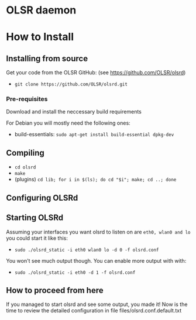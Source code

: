 # OLSR daemon

# How to Install

## Installing from source

Get your code from the OLSR GitHub:
(see https://github.com/OLSR/olsrd)

 * ``git clone https://github.com/OLSR/olsrd.git``

### Pre-requisites

Download and install the neccessary build requirements

For Debian you will mostly need the following ones:
  * build-essentials: ``sudo apt-get install build-essential dpkg-dev``

## Compiling

  * ``cd olsrd``
  * ``make``
  * (plugins) ``cd lib; for i in $(ls); do cd "$i"; make; cd ..; done``

## Configuring OLSRd

## Starting OLSRd

Assuming your interfaces you want olsrd to listen on are ``eth0, wlan0 and lo`` you could start it like this:

  * ``sudo ./olsrd_static -i eth0 wlan0 lo -d 0 -f olsrd.conf``

You won't see much output though. You can enable more output with with:

  * ``sudo ./olsrd_static -i eth0 -d 1 -f olsrd.conf``

## How to proceed from here

If you managed to start olsrd and see some output, you made it!
Now is the time to review the detailed configuration in file files/olsrd.conf.default.txt
